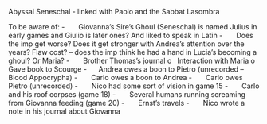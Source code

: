 Abyssal Seneschal - linked with Paolo and the Sabbat Lasombra

To be aware of:
-       Giovanna’s Sire’s Ghoul (Seneschal) is named Julius in early games and Giulio is later ones? And liked to speak in Latin
-       Does the imp get worse? Does it get stronger with Andrea’s attention over the years? Flaw cost? – does the imp think he had a hand in Lucia’s becoming a ghoul? Or Maria?
-       Brother Thomas’s journal
	o   Interaction with Maria
	o   Gave book to Scourge
-      Andrea owes a boon to Pietro (unrecorded – Blood Appocrypha)
-       Carlo owes a boon to Andrea
-       Carlo owes Pietro (unrecorded)
-       Nico had some sort of vision in game 15
-       Carlo and his roof corpses (game 18)
-       Several humans running screaming from Giovanna feeding (game 20)
-       Ernst’s travels
-       Nico wrote a note in his journal about Giovanna